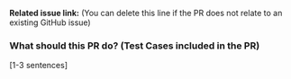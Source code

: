 **Related issue link:** (You can delete this line if the PR does not relate to an existing GitHub issue)

### What should this PR do? (Test Cases included in the PR)
[1-3 sentences]
